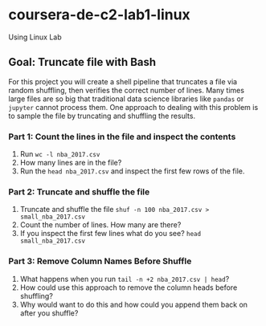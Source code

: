 # coursera-de-c2-lab1-linux
Using Linux Lab

## Goal:  Truncate file with Bash

For this project you will create a shell pipeline that truncates a file via random shuffling, then verifies the correct number of lines.  Many times large files are so big that traditional data science libraries like `pandas` or `jupyter` cannot process them. One approach to dealing with this problem is to sample the file by truncating and shuffling the results.

### Part 1: Count the lines in the file and inspect the contents

1.  Run `wc -l nba_2017.csv`
2.  How many lines are in the file?
3.  Run the `head nba_2017.csv` and inspect the first few rows of the file.

### Part 2:  Truncate and shuffle the file

1.  Truncate and shuffle the file `shuf -n 100 nba_2017.csv > small_nba_2017.csv`
2.  Count the number of lines.  How many are there?
3.  If you inspect the first few lines what do you see?  `head small_nba_2017.csv` 

### Part 3:  Remove Column Names Before Shuffle

1.  What happens when you run `tail -n +2 nba_2017.csv | head`?
2.  How could use this approach to remove the column heads before shuffling?
3.  Why would want to do this and how could you append them back on after you shuffle?